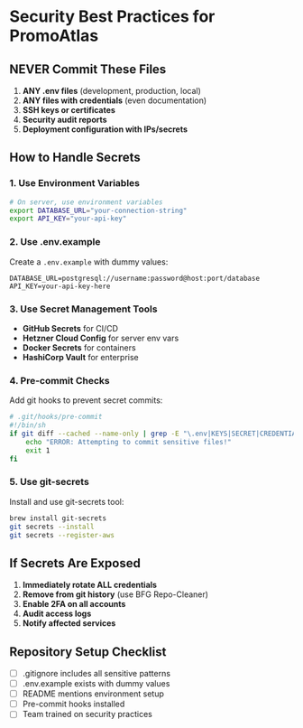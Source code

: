 # Security Best Practices for PromoAtlas

## NEVER Commit These Files
1. **ANY .env files** (development, production, local)
2. **ANY files with credentials** (even documentation)
3. **SSH keys or certificates**
4. **Security audit reports**
5. **Deployment configuration with IPs/secrets**

## How to Handle Secrets

### 1. Use Environment Variables
```bash
# On server, use environment variables
export DATABASE_URL="your-connection-string"
export API_KEY="your-api-key"
```

### 2. Use .env.example
Create a `.env.example` with dummy values:
```
DATABASE_URL=postgresql://username:password@host:port/database
API_KEY=your-api-key-here
```

### 3. Use Secret Management Tools
- **GitHub Secrets** for CI/CD
- **Hetzner Cloud Config** for server env vars
- **Docker Secrets** for containers
- **HashiCorp Vault** for enterprise

### 4. Pre-commit Checks
Add git hooks to prevent secret commits:
```bash
# .git/hooks/pre-commit
#!/bin/sh
if git diff --cached --name-only | grep -E "\.env|KEYS|SECRET|CREDENTIAL"; then
    echo "ERROR: Attempting to commit sensitive files!"
    exit 1
fi
```

### 5. Use git-secrets
Install and use git-secrets tool:
```bash
brew install git-secrets
git secrets --install
git secrets --register-aws
```

## If Secrets Are Exposed

1. **Immediately rotate ALL credentials**
2. **Remove from git history** (use BFG Repo-Cleaner)
3. **Enable 2FA on all accounts**
4. **Audit access logs**
5. **Notify affected services**

## Repository Setup Checklist

- [ ] .gitignore includes all sensitive patterns
- [ ] .env.example exists with dummy values
- [ ] README mentions environment setup
- [ ] Pre-commit hooks installed
- [ ] Team trained on security practices